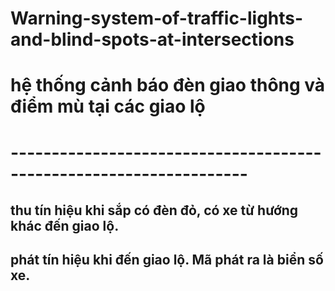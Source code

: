 # Warning-system-of-traffic-lights-and-blind-spots-at-intersections
# hệ thống cảnh báo đèn giao thông và điểm mù tại các giao lộ


# -------------------------------------------------------------------

## thu tín hiệu khi sắp có đèn đỏ, có xe từ hướng khác đến giao lộ.
## phát tín hiệu khi đến giao lộ. Mã phát ra là biển số xe.

